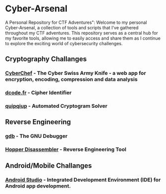 # Cyber-Arsenal
A Personal Repository for CTF Adventures": Welcome to my personal Cyber-Arsenal, a collection of tools and scripts that I've gathered throughout my CTF adventures. This repository serves as a central hub for my favorite tools, allowing me to easily access and share them as I continue to explore the exciting world of cybersecurity challenges.

## Cryptography Challanges

### [CyberChef](https://github.com/gchq/CyberChef) - The Cyber Swiss Army Knife - a web app for encryption, encoding, compression and data analysis 
### [dcode.fr](https://github.com/gchq/CyberChef) - Cipher Identifier
### [quipqiup](https://www.quipqiup.com/) - Automated Cryptogram Solver 

## Reverse Engineering

### [gdb](https://github.com/gchq/CyberChef) - The GNU Debugger

### [Hopper Disassembler](https://www.hopperapp.com/) - Reverse Engineering Tool 

## Android/Mobile Challanges

### [Android Studio](https://developer.android.com/studio) - Integrated Development Environment (IDE) for Android app development.


